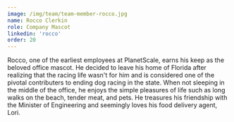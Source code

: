 ```yaml
---
image: /img/team/team-member-rocco.jpg
name: Rocco Clerkin
role: Company Mascot
linkedin: 'rocco'
order: 20
---
```


Rocco, one of the earliest employees at PlanetScale, earns his keep as the beloved office mascot. He decided to leave his home of Florida after realizing that the racing life wasn't for him and is considered one of the pivotal contributers to ending dog racing in the state. When not sleeping in the middle of the office, he enjoys the simple pleasures of life such as long walks on the beach, tender meat, and pets. He treasures his friendship with the Minister of Engineering and seemingly loves his food delivery agent, Lori.
